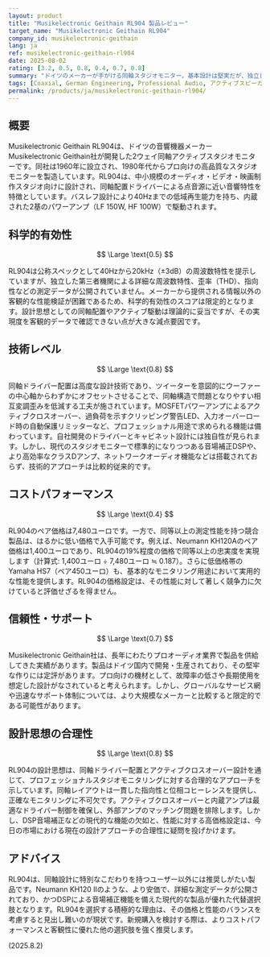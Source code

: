 ```yaml
---
layout: product
title: "Musikelectronic Geithain RL904 製品レビュー"
target_name: "Musikelectronic Geithain RL904"
company_id: musikelectronic-geithain
lang: ja
ref: musikelectronic-geithain-rl904
date: 2025-08-02
rating: [3.2, 0.5, 0.8, 0.4, 0.7, 0.8]
summary: "ドイツのメーカーが手がける同軸スタジオモニター。基本設計は堅実だが、独立した測定データが不足しており、コストパフォーマンスに著しい課題がある。"
tags: [Coaxial, German Engineering, Professional Audio, アクティブスピーカー, スタジオモニター]
permalink: /products/ja/musikelectronic-geithain-rl904/
---
```

## 概要

Musikelectronic Geithain RL904は、ドイツの音響機器メーカーMusikelectronic Geithain社が開発した2ウェイ同軸アクティブスタジオモニターです。同社は1960年に設立され、1980年代からプロ向けの高品質なスタジオモニターを製造しています。RL904は、中小規模のオーディオ・ビデオ・映画制作スタジオ向けに設計され、同軸配置ドライバーによる点音源に近い音響特性を特徴としています。バスレフ設計により40Hzまでの低域再生能力を持ち、内蔵された2基のパワーアンプ（LF 150W, HF 100W）で駆動されます。

## 科学的有効性

$$ \Large \text{0.5} $$

RL904は公称スペックとして40Hzから20kHz（±3dB）の周波数特性を提示していますが、独立した第三者機関による詳細な周波数特性、歪率（THD）、指向性などの測定データが公開されていません。メーカーから提供される情報以外の客観的な性能検証が困難であるため、科学的有効性のスコアは限定的となります。設計思想としての同軸配置やアクティブ駆動は理論的に妥当ですが、その実現度を客観的データで確認できない点が大きな減点要因です。

## 技術レベル

$$ \Large \text{0.8} $$

同軸ドライバー配置は高度な設計技術であり、ツイーターを意図的にウーファーの中心軸からわずかにオフセットさせることで、同軸構造で問題となりやすい相互変調歪みを低減する工夫が施されています。MOSFETパワーアンプによるアクティブクロスオーバー、過負荷を示すクリッピング警告LED、入力オーバーロード時の自動保護リミッターなど、プロフェッショナル用途で求められる機能は備わっています。自社開発のドライバーとキャビネット設計には独自性が見られます。しかし、現代のスタジオモニターで標準的になりつつある音場補正DSPや、より高効率なクラスDアンプ、ネットワークオーディオ機能などは搭載されておらず、技術的アプローチは比較的従来的です。

## コストパフォーマンス

$$ \Large \text{0.4} $$

RL904のペア価格は7,480ユーロです。一方で、同等以上の測定性能を持つ競合製品は、はるかに低い価格で入手可能です。例えば、Neumann KH120Aのペア価格は1,400ユーロであり、RL904の19%程度の価格で同等以上の忠実度を実現します（計算式: 1,400ユーロ ÷ 7,480ユーロ ≒ 0.187）。さらに低価格帯のYamaha HS7（ペア450ユーロ）も、基本的なモニタリング用途において実用的な性能を提供します。RL904の価格設定は、その性能に対して著しく競争力に欠けていると評価せざるを得ません。

## 信頼性・サポート

$$ \Large \text{0.7} $$

Musikelectronic Geithain社は、長年にわたりプロオーディオ業界で製品を供給してきた実績があります。製品はドイツ国内で開発・生産されており、その堅牢な作りには定評があります。プロ向けの機材として、故障率の低さや長期使用を想定した設計がなされていると考えられます。しかし、グローバルなサービス網や迅速なサポート体制については、より大規模なメーカーと比較すると限定的である可能性があります。

## 設計思想の合理性

$$ \Large \text{0.8} $$

RL904の設計思想は、同軸ドライバー配置とアクティブクロスオーバー設計を通じて、プロフェッショナルスタジオモニタリングに対する合理的なアプローチを示しています。同軸レイアウトは一貫した指向性と位相コヒーレンスを提供し、正確なモニタリングに不可欠です。アクティブクロスオーバーと内蔵アンプは最適なドライバー制御を確保し、外部アンプのマッチング問題を排除します。しかし、DSP音場補正などの現代的な機能の欠如と、性能に対する高価格設定は、今日の市場における現在の設計アプローチの合理性に疑問を投げかけます。

## アドバイス

RL904は、同軸設計に特別なこだわりを持つユーザー以外には推奨しがたい製品です。Neumann KH120 IIのような、より安価で、詳細な測定データが公開されており、かつDSPによる音場補正機能を備えた現代的な製品が優れた代替選択肢となります。RL904を選択する積極的な理由は、その価格と性能のバランスを考慮すると見出し難いのが現状です。新規購入を検討する際は、よりコストパフォーマンスと客観性に優れた他の選択肢を強く推奨します。

(2025.8.2)
